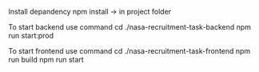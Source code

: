 Install depandency 
npm install -> in project folder 

To start backend use command 
cd ./nasa-recruitment-task-backend
npm run start:prod 

To start frontend use command 
cd ./nasa-recruitment-task-frontend
npm run build
npm run start